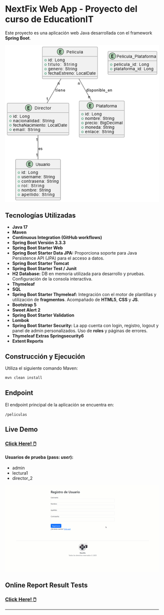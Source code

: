 # NextFix Web App - Proyecto del curso de EducationIT

Este proyecto es una aplicación web Java desarrollada con el framework **Spring Boot**.

<p align="center">
  <img src="https://raw.githubusercontent.com/maxisandoval37/NextFix-WebApp/refs/heads/main/src/main/resources/static/diagrama.png" />
</p>

## Tecnologías Utilizadas

- **Java 17**
- **Maven**
- **Continuous Integration (GitHub workflows)**
- **Spring Boot Versión 3.3.3** 
- **Spring Boot Starter Web**
- **Spring Boot Starter Data JPA:** Proporciona soporte para Java Persistence API (JPA) para el acceso a datos.
- **Spring Boot Starter Tomcat**
- **Spring Boot Starter Test / Junit**
- **H2 Database:** DB en memoria utilizada para desarrollo y pruebas. Configuración de la consola interactiva.
- **Thymeleaf**
- **SQL**
- **Spring Boot Starter Thymeleaf:** Integración con el motor de plantillas y utilización de **fragmentos**. Acompañado de **HTML5**, **CSS** y **JS**.
- **Bootstrap 5**
- **Sweet Alert 2**
- **Spring Boot Starter Validation**
- **Lombok**
- **Spring Boot Starter Security:** La app cuenta con login, registro, logout y panel de admin personalizados. Uso de **roles** y páginas de errores.
- **Thymeleaf Extras Springsecurity6**
- **Extent Reports**

## Construcción y Ejecución

Utiliza el siguiente comando Maven:

```bash
mvn clean install
```

## Endpoint

El endpoint principal de la aplicación se encuentra en:

`/peliculas`

## Live Demo

### [Click Here! 🖱️](https://nextfixproject.onrender.com/)

#### Usuarios de prueba (pass: *user*):
- admin
- lectura1
- director_2

<p align="center">
  <img src="https://raw.githubusercontent.com/maxisandoval37/NextFix-WebApp/refs/heads/main/src/main/resources/static/demo.gif" />
</p>

## Online Report Result Tests

### [Click Here! 🖱️](https://maxisandoval37.github.io/NextFix-WebApp/)

<hr>
